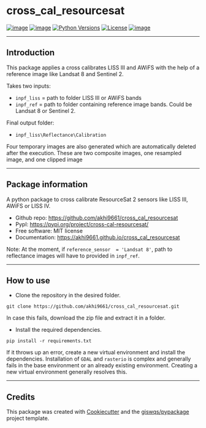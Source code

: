 # cross_cal_resourcesat


[![image](https://img.shields.io/pypi/v/cross_cal_resourcesat.svg)](https://pypi.python.org/pypi/cross_cal_resourcesat)
[![image](https://img.shields.io/conda/vn/conda-forge/cross_cal_resourcesat.svg)](https://anaconda.org/conda-forge/cross_cal_resourcesat)
[![Python Versions](https://img.shields.io/pypi/pyversions/ocm2.svg)](https://pypi.org/project/cross_cal_resourcesat/)
[![License](https://img.shields.io/badge/License-MIT-yellow.svg)](https://opensource.org/licenses/MIT)
[![image](https://github.com/opengeos/leafmap/workflows/docs/badge.svg)](https://github.com/akhi9661/cross_cal_resourcesat)

---

## Introduction

This package applies a cross calibrates LISS III and AWiFS with the help of a reference image like Landsat 8 and Sentinel 2.

Takes two inputs:
- `inpf_liss` = path to folder LISS III or AWiFS bands
- `inpf_ref` = path to folder containing reference image bands. Could be Landsat 8 or Sentinel 2.

Final output folder: 
- `inpf_liss\Reflectance\Calibration`

Four temporary images are also generated which are automatically deleted after the execution. These are two composite images,
one resampled image, and one clipped image

---


## Package information
A python package to cross calibrate ResourceSat 2 sensors like LISS III, AWiFS or LISS IV.


-   Github repo: https://github.com/akhi9661/cross_cal_resourcesat
-   PypI: https://pypi.org/project/cross-cal-resourcesat/
-   Free software: MIT license
-   Documentation: https://akhi9661.github.io/cross_cal_resourcesat


Note: At the moment, if `reference_sensor  = 'Landsat 8'`, path to reflectance images will have to provided in `inpf_ref`. 

---
## How to use

- Clone the repository in the desired folder.

```
git clone https://github.com/akhi9661/cross_cal_resourcesat.git
```

In case this fails, download the zip file and extract it in a folder. 

- Install the required dependencies.

```
pip install -r requirements.txt
```
If it throws up an error, create a new virtual environment and install the dependencies. Installation of `GDAL` and `rasterio` is complex and generally fails in the base environment or an already existing environment. Creating a new virtual environment generally resolves this.



---
## Credits

This package was created with [Cookiecutter](https://github.com/cookiecutter/cookiecutter) and the [giswqs/pypackage](https://github.com/giswqs/pypackage) project template.
